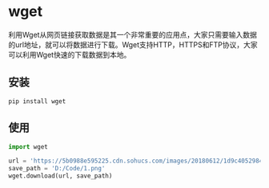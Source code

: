 # wget

利用Wget从网页链接获取数据是其一个非常重要的应用点，大家只需要输入数据的url地址，就可以将数据进行下载。Wget支持HTTP，HTTPS和FTP协议，大家可以利用Wget快速的下载数据到本地。

## 安装

```
pip install wget
```

## 使用

```py
import wget

url = 'https://5b0988e595225.cdn.sohucs.com/images/20180612/1d9c4052984f432daea9a27b23afa8c3.png'
save_path = 'D:/Code/1.png'
wget.download(url, save_path)
```